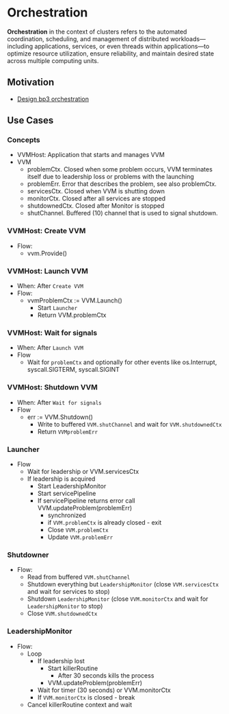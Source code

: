 # Orchestration

**Orchestration** in the context of clusters refers to the automated coordination, scheduling, and management of distributed workloads—including applications, services, or even threads within applications—to optimize resource utilization, ensure reliability, and maintain desired state across multiple computing units.

## Motivation

- [Design bp3 orchestration](https://github.com/voedger/voedger/issues/3231)

## Use Cases

### Concepts

- VVMHost: Application that starts and manages VVM
- VVM
  - problemCtx. Closed when some problem occurs, VVM terminates itself due to leadership loss or problems with the launching
  - problemErr. Error that describes the problem, see also problemCtx.
  - servicesCtx. Closed when VVM is shutting down
  - monitorCtx. Closed after all services are stopped
  - shutdownedCtx. Closed after Monitor is stopped
  - shutChannel. Buffered (10) channel that is used to signal shutdown.

### VVMHost: Create VVM

- Flow:
  - vvm.Provide()

### VVMHost: Launch VVM

- When: After `Create VVM`
- Flow:
  - vvmProblemCtx := VVM.Launch() 
    - Start `Launcher`
    - Return VVM.problemCtx

### VVMHost: Wait for signals

- When: After `Launch VVM`
- Flow
  - Wait for `problemCtx` and optionally for other events like os.Interrupt, syscall.SIGTERM, syscall.SIGINT

### VVMHost: Shutdown VVM

- When: After `Wait for signals`
- Flow
  - err := VVM.Shutdown() 
    - Write to buffered `VVM.shutChannel` and wait for `VVM.shutdownedCtx`
    - Return `VVMproblemErr`

### Launcher

- Flow
  - Wait for leadership or VVM.servicesCtx
  - If leadership is acquired 
    - Start LeadershipMonitor
    - Start servicePipeline
    - If servicePipeline returns error call VVM.updateProblem(problemErr)
        - synchronized
        - if `VVM.problemCtx` is already closed - exit
        - Close `VVM.problemCtx`
        - Update `VVM.problemErr`

### Shutdowner

- Flow:
  - Read from buffered `VVM.shutChannel`
  - Shutdown everything but `LeadershipMonitor` (close `VVM.servicesCtx` and wait for services to stop)
  - Shutdown `LeadershipMonitor` (close `VVM.monitorCtx` and wait for `LeadershipMonitor` to stop)
  - Close `VVM.shutdownedCtx`

### LeadershipMonitor

- Flow:
  - Loop  
    - If leadership lost
        - Start killerRoutine
            - After 30 seconds kills the process
        - VVM.updateProblem(problemErr)
    - Wait for timer (30 seconds) or VVM.monitorCtx
    - If `VVM.monitorCtx` is closed - break
  - Cancel killerRoutine context and wait